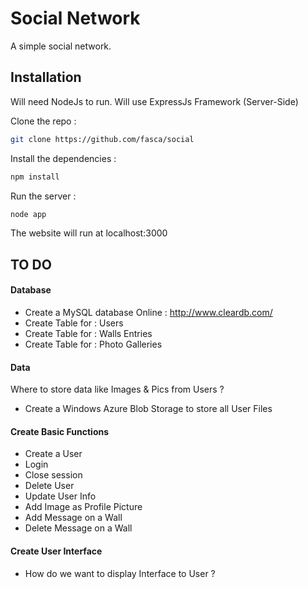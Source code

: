 Social Network
==============

A simple social network.

Installation
------------

Will need NodeJs to run.
Will use ExpressJs Framework (Server-Side)

Clone the repo :

~~~sh
git clone https://github.com/fasca/social
~~~

Install the dependencies :
~~~sh
npm install
~~~

Run the server :
~~~sh
node app
~~~

The website will run at localhost:3000

TO DO
-----

#### Database

- Create a MySQL database Online : http://www.cleardb.com/
- Create Table for : Users
- Create Table for : Walls Entries
- Create Table for : Photo Galleries

#### Data

Where to store data like Images & Pics from Users ?
- Create a Windows Azure Blob Storage to store all User Files

#### Create Basic Functions

- Create a User
- Login
- Close session
- Delete User
- Update User Info
- Add Image as Profile Picture
- Add Message on a Wall
- Delete Message on a Wall

#### Create User Interface

- How do we want to display Interface to User ?